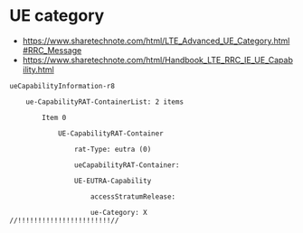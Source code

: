 # UE category

* https://www.sharetechnote.com/html/LTE_Advanced_UE_Category.html#RRC_Message
* https://www.sharetechnote.com/html/Handbook_LTE_RRC_IE_UE_Capability.html

```
ueCapabilityInformation-r8

    ue-CapabilityRAT-ContainerList: 2 items

        Item 0

            UE-CapabilityRAT-Container

                rat-Type: eutra (0)

                ueCapabilityRAT-Container: 

                UE-EUTRA-Capability

                    accessStratumRelease: 

                    ue-Category: X			//!!!!!!!!!!!!!!!!!!!!!!!//

```
